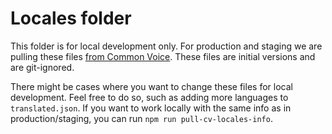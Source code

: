 # Locales folder

This folder is for local development only. For production and staging we are pulling these files [from
Common Voice](https://github.com/common-voice/common-voice/tree/main/locales). These files are initial versions
and are git-ignored.

There might be cases where you want to change these files for local development. Feel free to do so, such as adding
more languages to `translated.json`. If you want to work locally with the same info as in production/staging, you can
run `npm run pull-cv-locales-info`.
